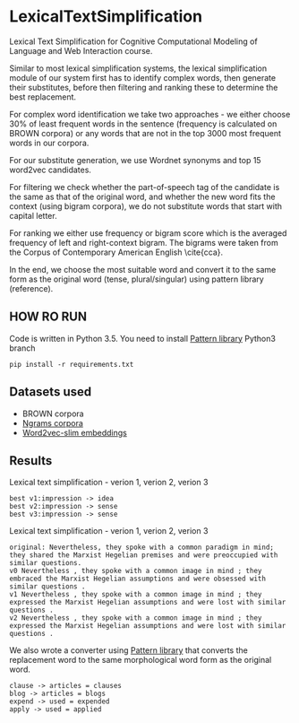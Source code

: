 # LexicalTextSimplification
Lexical Text Simplification for Cognitive Computational Modeling of Language and Web Interaction course.

Similar to most lexical simplification systems, the lexical simplification module of our system first has to identify complex words, then generate their substitutes, before then filtering and ranking these to determine the best replacement.

For complex word identification we take two approaches - we either choose 30% of least frequent words in the sentence (frequency is calculated on BROWN corpora) or any words that are not in the top 3000 most frequent words in our corpora.

For our substitute generation, we use Wordnet synonyms and top 15 word2vec candidates.

For filtering we check whether the part-of-speech tag of the candidate is the same as that of the original word, and whether the new word fits the context (using bigram corpora), we do not substitute words that start with capital letter.

For ranking we either use frequency or bigram score which is the averaged frequency of left and right-context bigram. The bigrams were taken from the Corpus of Contemporary American English \cite{cca}.

In the end, we choose the most suitable word and convert it to the same form as the original word (tense, plural/singular) using pattern library (reference).

##  HOW RO RUN

Code is written in Python 3.5. You need to install [Pattern library](https://github.com/clips/pattern/tree/python3) Python3 branch

```
pip install -r requirements.txt
```

## Datasets used

* BROWN corpora
* [Ngrams corpora](https://www.ngrams.info/iweb.asp)
* [Word2vec-slim embeddings](https://github.com/eyaler/word2vec-slim)


## Results

Lexical text simplification - verion 1, verion 2, verion 3
```
best v1:impression -> idea
best v2:impression -> sense
best v3:impression -> sense

```

Lexical text simplification - verion 1, verion 2, verion 3
```
original: Nevertheless, they spoke with a common paradigm in mind; they shared the Marxist Hegelian premises and were preoccupied with similar questions.
v0 Nevertheless , they spoke with a common image in mind ; they embraced the Marxist Hegelian assumptions and were obsessed with similar questions .
v1 Nevertheless , they spoke with a common image in mind ; they expressed the Marxist Hegelian assumptions and were lost with similar questions .
v2 Nevertheless , they spoke with a common image in mind ; they expressed the Marxist Hegelian assumptions and were lost with similar questions .
```

We also wrote a converter using [Pattern library](https://github.com/clips/pattern/tree/python3) that converts the replacement word to the same morphological word form as the original word.
```
clause -> articles = clauses
blog -> articles = blogs
expend -> used = expended
apply -> used = applied
```


